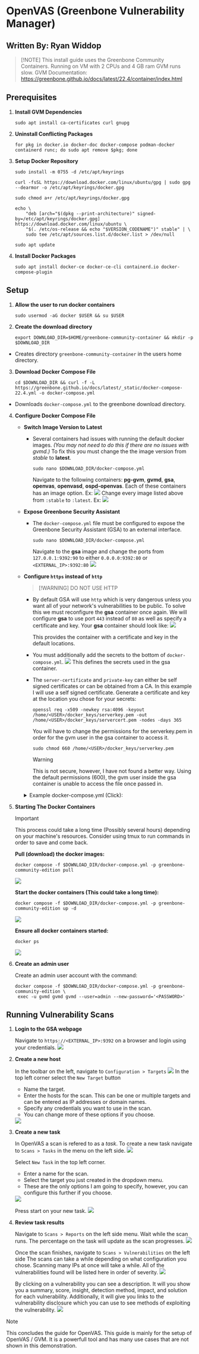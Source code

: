# OpenVAS (Greenbone Vulnerability Manager)

Written By: Ryan Widdop
---
>[!NOTE] This install guide uses the Greenbone Community Containers. Running on VM with 2 CPUs and 4 GB ram GVM runs slow. GVM Documentation: https://greenbone.github.io/docs/latest/22.4/container/index.html

## Prerequisites
1. **Install GVM Dependencies**
	```
	sudo apt install ca-certificates curl gnupg
	```
	
2. **Uninstall Conflicting Packages**
	```
	for pkg in docker.io docker-doc docker-compose podman-docker containerd runc; do sudo apt remove $pkg; done
	```

3. **Setup Docker Repository**
	```
	sudo install -m 0755 -d /etc/apt/keyrings
	```
	```
	curl -fsSL https://download.docker.com/linux/ubuntu/gpg | sudo gpg --dearmor -o /etc/apt/keyrings/docker.gpg
	```
	```
	sudo chmod a+r /etc/apt/keyrings/docker.gpg
	```
	```
	echo \
	    "deb [arch="$(dpkg --print-architecture)" signed-by=/etc/apt/keyrings/docker.gpg] https://download.docker.com/linux/ubuntu \
		"$(. /etc/os-release && echo "$VERSION_CODENAME")" stable" | \
		sudo tee /etc/apt/sources.list.d/docker.list > /dev/null
	```
	```
	sudo apt update
	```
4. **Install Docker Packages**
    ```
    sudo apt install docker-ce docker-ce-cli containerd.io docker-compose-plugin
    ```

## Setup
1. **Allow the user to run docker containers**
	```
	sudo usermod -aG docker $USER && su $USER
	```
2. **Create the download directory**
	```
	export DOWNLOAD_DIR=$HOME/greenbone-community-container && mkdir -p $DOWNLOAD_DIR
	```
- Creates directory `greenbone-community-container` in the users home directory.

3. **Download Docker Compose File**
	```
	cd $DOWNLOAD_DIR && curl -f -L https://greenbone.github.io/docs/latest/_static/docker-compose-22.4.yml -o docker-compose.yml
	```
- Downloads `docker-compose.yml` to the greenbone download directory.

4. **Configure Docker Compose File**
	- **Switch Image Version to Latest**
		- Several containers had issues with running the default docker images. *(You may not need to do this if there are no issues with gvmd.)* To fix this you must change the the image version from *stable* to **latest**.
			```
			sudo nano $DOWNLOAD_DIR/docker-compose.yml
			```
			Navigate to the following containers: **pg-gvm**, **gvmd**, **gsa**, **openvas**, **openvasd**, **ospd-openvas**.
			Each of these containers has an image option. Ex:
			<img  src="Images/ContainerStable.png">
			Change every image listed above from `:stable` to `:latest`. Ex:
			<img  src="Images/ContainerLatest.png">
			
	- **Expose Greenbone Security Assistant**
		- The `docker-compose.yml` file must be configured to expose the Greenbone Security Assistant (GSA) to an external interface. 
			```
			sudo nano $DOWNLOAD_DIR/docker-compose.yml
			```
			Navigate to the **gsa** image and change the ports from `127.0.0.1:9392:90` to either `0.0.0.0:9392:80` or `<EXTERNAL_IP>:9392:80`
			<img  src="Images/gsaHTTPS.png">
	- **Configure `https` instead of `http`**
        >[!WARNING] DO NOT USE HTTP

		- By default GSA will use `http` which is very dangerous unless you  want all of your network's vulnerabilities to be public.
			To solve this we must reconfigure the **gsa** container once again.
			We will configure **gsa** to use port `443` instead of `80` as well as specify a certificate and key.
			Your **gsa** container should look like:
            <img  src="Images/gsaSecrets.png">
			
			This provides the container with a certificate and key in the default locations.
			
		- You must additionally add the secrets to the bottom of `docker-compose.yml`.
			<img  src="Images/Secrets.png">
			This defines the secrets used in the gsa container.
			
		- The `server-certificate` and `private-key` can either be self signed certificates or can be obtained from a CA.
			In this example I will use a self signed certificate. Generate a certificate and key at the location you chose for your secrets:
			```
			openssl req -x509 -newkey rsa:4096 -keyout /home/<USER>/docker_keys/serverkey.pem -out /home/<USER>/docker_keys/servercert.pem -nodes -days 365
			```
            You will have to change the permissions for the serverkey.pem in order for the gvm user in the gsa container to access it.
            ```
            sudo chmod 660 /home/<USER>/docker_keys/serverkey.pem
            ```
            > [!WARNING]
            > This is not secure, however, I have not found a better way. Using the default permissions (600), the gvm user inside the gsa container is unable to access the file once passed in.
            

        <details>
        <summary>Example docker-compose.yml (Click):</summary>

            services:
                vulnerability-tests:
                image: registry.community.greenbone.net/community/vulnerability-tests
                environment:
                    STORAGE_PATH: /var/lib/openvas/22.04/vt-data/nasl
                volumes:
                    - vt_data_vol:/mnt

                notus-data:
                image: registry.community.greenbone.net/community/notus-data
                volumes:
                    - notus_data_vol:/mnt

                scap-data:
                image: registry.community.greenbone.net/community/scap-data
                volumes:
                    - scap_data_vol:/mnt

                cert-bund-data:
                image: registry.community.greenbone.net/community/cert-bund-data
                volumes:
                    - cert_data_vol:/mnt

                dfn-cert-data:
                image: registry.community.greenbone.net/community/dfn-cert-data
                volumes:
                    - cert_data_vol:/mnt
                depends_on:
                    - cert-bund-data

                data-objects:
                image: registry.community.greenbone.net/community/data-objects
                volumes:
                    - data_objects_vol:/mnt

                report-formats:
                image: registry.community.greenbone.net/community/report-formats
                volumes:
                    - data_objects_vol:/mnt
                depends_on:
                    - data-objects

                gpg-data:
                image: registry.community.greenbone.net/community/gpg-data
                volumes:
                    - gpg_data_vol:/mnt

                redis-server:
                image: registry.community.greenbone.net/community/redis-server
                restart: on-failure
                volumes:
                    - redis_socket_vol:/run/redis/

                pg-gvm:
                image: registry.community.greenbone.net/community/pg-gvm:latest
                restart: on-failure
                volumes:
                    - psql_data_vol:/var/lib/postgresql
                    - psql_socket_vol:/var/run/postgresql

                gvmd:
                image: registry.community.greenbone.net/community/gvmd:latest
                restart: on-failure
                volumes:
                    - gvmd_data_vol:/var/lib/gvm
                    - scap_data_vol:/var/lib/gvm/scap-data/
                    - cert_data_vol:/var/lib/gvm/cert-data
                    - data_objects_vol:/var/lib/gvm/data-objects/gvmd
                    - vt_data_vol:/var/lib/openvas/plugins
                    - psql_data_vol:/var/lib/postgresql
                    - gvmd_socket_vol:/run/gvmd
                    - ospd_openvas_socket_vol:/run/ospd
                    - psql_socket_vol:/var/run/postgresql
                depends_on:
                    pg-gvm:
                    condition: service_started
                    scap-data:
                    condition: service_completed_successfully
                    cert-bund-data:
                    condition: service_completed_successfully
                    dfn-cert-data:
                    condition: service_completed_successfully
                    data-objects:
                    condition: service_completed_successfully
                    report-formats:
                    condition: service_completed_successfully

                gsa:
                image: registry.community.greenbone.net/community/gsa:latest
                restart: on-failure
                ports:
                    - 0.0.0.0:9392:443
                volumes:
                    - gvmd_socket_vol:/run/gvmd
                secrets:
                    - source: server-certificate
                      target: /var/lib/gvm/CA/servercert.pem
                    - source: private-key
                      target: /var/lib/gvm/private/CA/serverkey.pem
                depends_on:
                    - gvmd
                # Sets log level of openvas to the set LOG_LEVEL within the env
                # and changes log output to /var/log/openvas instead /var/log/gvm
                # to reduce likelyhood of unwanted log interferences
                configure-openvas:
                image: registry.community.greenbone.net/community/openvas-scanner:stable
                volumes:
                    - openvas_data_vol:/mnt
                    - openvas_log_data_vol:/var/log/openvas
                command:
                    - /bin/sh
                    - -c
                    - |
                    printf "table_driven_lsc = yes\nopenvasd_server = http://openvasd:80\n" > /mnt/openvas.conf
                    sed "s/127/128/" /etc/openvas/openvas_log.conf | sed 's/gvm/openvas/' > /mnt/openvas_log.conf
                    chmod 644 /mnt/openvas.conf
                    chmod 644 /mnt/openvas_log.conf
                    touch /var/log/openvas/openvas.log
                    chmod 666 /var/log/openvas/openvas.log

                # shows logs of openvas
                openvas:
                image: registry.community.greenbone.net/community/openvas-scanner:latest
                restart: on-failure
                volumes:
                    - openvas_data_vol:/etc/openvas
                    - openvas_log_data_vol:/var/log/openvas
                command:
                    - /bin/sh
                    - -c
                    - |
                    cat /etc/openvas/openvas.conf
                    tail -f /var/log/openvas/openvas.log
                depends_on:
                    configure-openvas:
                    condition: service_completed_successfully

                openvasd:
                image: registry.community.greenbone.net/community/openvas-scanner:latest
                restart: on-failure
                environment:
                    # `service_notus` is set to disable everything but notus,
                    # if you want to utilize openvasd directly removed `OPENVASD_MODE`
                    OPENVASD_MODE: service_notus
                    GNUPGHOME: /etc/openvas/gnupg
                    LISTENING: 0.0.0.0:80
                volumes:
                    - openvas_data_vol:/etc/openvas
                    - openvas_log_data_vol:/var/log/openvas
                    - gpg_data_vol:/etc/openvas/gnupg
                    - notus_data_vol:/var/lib/notus
                # enable port forwarding when you want to use the http api from your host machine
                # ports:
                #   - 127.0.0.1:3000:80
                depends_on:
                    vulnerability-tests:
                    condition: service_completed_successfully
                    configure-openvas:
                    condition: service_completed_successfully
                    gpg-data:
                    condition: service_completed_successfully
                networks:
                    default:
                    aliases:
                        - openvasd

                ospd-openvas:
                image: registry.community.greenbone.net/community/ospd-openvas:latest
                restart: on-failure
                hostname: ospd-openvas.local
                cap_add:
                    - NET_ADMIN # for capturing packages in promiscuous mode
                    - NET_RAW # for raw sockets e.g. used for the boreas alive detection
                security_opt:
                    - seccomp=unconfined
                    - apparmor=unconfined
                command:
                    [
                    "ospd-openvas",
                    "-f",
                    "--config",
                    "/etc/gvm/ospd-openvas.conf",
                    "--notus-feed-dir",
                    "/var/lib/notus/advisories",
                    "-m",
                    "666"
                    ]
                volumes:
                    - gpg_data_vol:/etc/openvas/gnupg
                    - vt_data_vol:/var/lib/openvas/plugins
                    - notus_data_vol:/var/lib/notus
                    - ospd_openvas_socket_vol:/run/ospd
                    - redis_socket_vol:/run/redis/
                    - openvas_data_vol:/etc/openvas/
                    - openvas_log_data_vol:/var/log/openvas
                depends_on:
                    redis-server:
                    condition: service_started
                    gpg-data:
                    condition: service_completed_successfully
                    vulnerability-tests:
                    condition: service_completed_successfully
                    configure-openvas:
                    condition: service_completed_successfully

                gvm-tools:
                image: registry.community.greenbone.net/community/gvm-tools
                volumes:
                    - gvmd_socket_vol:/run/gvmd
                    - ospd_openvas_socket_vol:/run/ospd
                depends_on:
                    - gvmd
                    - ospd-openvas

            volumes:
                gpg_data_vol:
                scap_data_vol:
                cert_data_vol:
                data_objects_vol:
                gvmd_data_vol:
                psql_data_vol:
                vt_data_vol:
                notus_data_vol:
                psql_socket_vol:
                gvmd_socket_vol:
                ospd_openvas_socket_vol:
                redis_socket_vol:
                openvas_data_vol:
                openvas_log_data_vol:

            secrets:
                server-certificate:
                    file: /home/blueteam/docker_keys/servercert.pem
                private-key:
                    file: /home/blueteam/docker_keys/serverkey.pem
        </details>

5. **Starting The Docker Containers**
    
    > [!IMPORTANT]
    > This process could take a long time (Possibly several hours) depending on your machine's resources. Consider using tmux to run commands in order to save and come back.

    **Pull (download) the docker images:**
    ```
    docker compose -f $DOWNLOAD_DIR/docker-compose.yml -p greenbone-community-edition pull
    ```
    <img  src="Images/DockerPull.png">


    **Start the docker containers (This could take a long time):**
    ```
    docker compose -f $DOWNLOAD_DIR/docker-compose.yml -p greenbone-community-edition up -d
    ```
    <img  src="Images/DockerUp.png">

    **Ensure all docker containers started:**
    ```
    docker ps
    ```
    <img  src="Images/DockerPS.png">

6. **Create an admin user**
   
   Create an admin user account with the command:
   ```
   docker compose -f $DOWNLOAD_DIR/docker-compose.yml -p greenbone-community-edition \
    exec -u gvmd gvmd gvmd --user=admin --new-password='<PASSWORD>'
   ```


## Running Vulnerability Scans
1. **Login to the GSA webpage**

    Navigate to `https://<EXTERNAL_IP>:9392` on a browser and login using your credentials.
   <img  src="Images/WebLogin.png">

2. **Create a new host**

    In the toolbar on the left, navigate to `Configuration > Targets`
    <img  src="Images/WebTargets.png">
    In the top left corner select the `New Target` button

    - Name the target.
    - Enter the hosts for the scan. This can be one or multiple targets and can be entered as IP addresses or domain names.
    - Specify any credentials you want to use in the scan.
    - You can change more of these options if you choose.

    <img  src="Images/WebNewTargets.png">

3. **Create a new task**

    In OpenVAS a scan is refered to as a *task*. To create a new task navigate to `Scans > Tasks` in the menu on the left side.
    <img  src="Images/WebTasks.png">

    Select `New Task` in the top left corner.
    - Enter a name for the scan.
    - Select the target you just created in the dropdown menu.
    - These are the only options I am going to specify, however, you can configure this further if you choose.

    <img  src="Images/WebNewTask.png">

    Press start on your new task.
    <img  src="Images/WebStartTask.png">

4. **Review task results**

    Navigate to `Scans > Reports` on the left side menu. Wait while the scan runs. The percentage on the task will update as the scan progresses.
    <img  src="Images/WebReports.png">

    Once the scan finishes, navigate to `Scans > Vulnerabilities` on the left side The scans can take a while depending on what configuration you chose. Scanning many IPs at once will take a while. All of the vulnerabilities found will be listed here in order of severity.
    <img  src="Images/WebVulnerabilities.png">

    By clicking on a vulnerability you can see a description. It will you show you a summary, score, insight, detection method, impact, and solution for each vulnerability. Additionally, it will give you links to the vulnerability disclosure which you can use to see methods of exploiting the vulnerability.
    <img  src="Images/WebCVE.png">

> [!NOTE]
> This concludes the guide for OpenVAS. This guide is mainly for the setup of OpenVAS / GVM. It is a powerfull tool and has many use cases that are not shown in this demonstration.